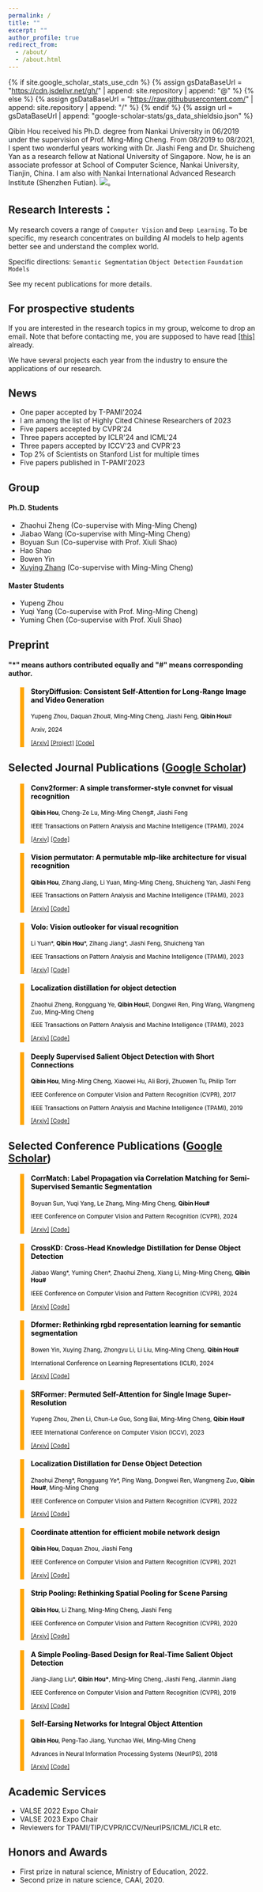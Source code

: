 ```yaml
---
permalink: /
title: ""
excerpt: ""
author_profile: true
redirect_from: 
  - /about/
  - /about.html
---
```


{% if site.google_scholar_stats_use_cdn %}
{% assign gsDataBaseUrl = "https://cdn.jsdelivr.net/gh/" | append: site.repository | append: "@" %}
{% else %}
{% assign gsDataBaseUrl = "https://raw.githubusercontent.com/" | append: site.repository | append: "/" %}
{% endif %}
{% assign url = gsDataBaseUrl | append: "google-scholar-stats/gs_data_shieldsio.json" %}

<span class='anchor' id='about-me'></span>

Qibin Hou received his Ph.D. degree from Nankai University in 06/2019 under the supervision of Prof. Ming-Ming Cheng. From 08/2019 to 08/2021, I spent two wonderful years working with Dr. Jiashi Feng and Dr. Shuicheng Yan as a research fellow at National University of Singapore. Now, he is an associate professor at School of Computer Science, Nankai University, Tianjin, China. I am also with Nankai International Advanced Research Institute (Shenzhen Futian).
 <a href='https://scholar.google.com/citations?user=fF8OFV8AAAAJ'><img src="https://img.shields.io/endpoint?url={{ url | url_encode }}&logo=Google%20Scholar&labelColor=f6f6f6&color=9cf&style=flat&label=Citation"></a>。

## Research Interests：

My research covers a range of `Computer Vision` and `Deep Learning`. To be specific, my research concentrates on building AI models to help agents better see and understand the complex world. 

Specific directions: `Semantic Segmentation` `Object Detection` `Foundation Models`

See my recent publications for more details.

<span class='anchor' id='-fs'></span>

## For prospective students

If you are interested in the research topics in my group, welcome to drop an email. Note that before contacting me, you are supposed to have read <a href="https://mmcheng.net/recruit/" class="redlink">[this]</a> already.

We have several projects each year from the industry to ensure the applications of our research.

<span class='anchor' id='-news'></span>

## News

+ One paper accepted by T-PAMI'2024
+ I am among the list of Highly Cited Chinese Researchers of 2023
+ Five papers accepted by CVPR'24
+ Three papers accepted by ICLR'24 and ICML'24
+ Three papers accepted by ICCV'23 and CVPR'23
+ Top 2% of Scientists on Stanford List for multiple times
+ Five papers published in T-PAMI'2023

<span class='anchor' id='-group'></span>

## Group

#### Ph.D. Students

+ Zhaohui Zheng (Co-supervise with Ming-Ming Cheng)
+ Jiabao Wang (Co-supervise with Ming-Ming Cheng)
+ Boyuan Sun (Co-supervise with Prof. Xiuli Shao)
+ Hao Shao
+ Bowen Yin
+ [Xuying Zhang](https://zhangxuying1004.github.io/) (Co-supervise with Ming-Ming Cheng)

#### Master Students

+ Yupeng Zhou
+ Yuqi Yang (Co-supervise with Prof. Ming-Ming Cheng)
+ Yuming Chen (Co-supervise with Prof. Xiuli Shao)
 
<span class='anchor' id='-pub'></span>

## Preprint

#### "*" means authors contributed equally and "#" means corresponding author.

<blockquote style="color: black;  border-width: 8px; border-color: orange">   
  <h4>StoryDiffusion: Consistent Self-Attention for Long-Range Image and Video Generation</h4>   
  <sub><p style="line-height:15px"> Yupeng Zhou, Daquan Zhou#, Ming-Ming Cheng, Jiashi Feng, <b>Qibin Hou</b># </p>
  <p style="line-height:15px">Arxiv, 2024</p>   
  <p style="line-height:15px"> <a href="https://arxiv.org/pdf/2405.01434">[Arxiv]</a> <a href="https://storydiffusion.github.io/" class="redlink">[Project]</a> <a href="https://github.com/HVision-NKU/StoryDiffusion" class="redlink">[Code]</a></p>   
  </sub>
</blockquote>

## Selected Journal Publications ([Google Scholar](https://scholar.google.com/citations?user=fF8OFV8AAAAJ&hl=en))



<blockquote style="color: black;  border-width: 8px; border-color: orange">   
  <h4>Conv2former: A simple transformer-style convnet for visual recognition</h4>   
  <sub><p style="line-height:15px"> <b>Qibin Hou</b>, Cheng-Ze Lu, Ming-Ming Cheng#, Jiashi Feng</p> 
  <p style="line-height:15px">IEEE Transactions on Pattern Analysis and Machine Intelligence (TPAMI), 2024</p>   
  <p style="line-height:15px"> <a href="https://arxiv.org/pdf/2211.11943">[Arxiv]</a> <a href="https://github.com/HVision-NKU/Conv2Former" class="redlink">[Code]</a></p>   
  </sub>
</blockquote>

<blockquote style="color: black;  border-width: 8px; border-color: orange">   
  <h4>Vision permutator: A permutable mlp-like architecture for visual recognition</h4>   
  <sub><p style="line-height:15px"> <b>Qibin Hou</b>, Zihang Jiang, Li Yuan, Ming-Ming Cheng, Shuicheng Yan, Jiashi Feng</p> 
  <p style="line-height:15px">IEEE Transactions on Pattern Analysis and Machine Intelligence (TPAMI), 2023</p>   
  <p style="line-height:15px"> <a href="https://arxiv.org/pdf/2106.12368.pdf">[Arxiv]</a> <a href="https://github.com/Andrew-Qibin/VisionPermutator" class="redlink">[Code]</a></p>   
  </sub>
</blockquote>

<blockquote style="color: black;  border-width: 8px; border-color: orange">   
  <h4>Volo: Vision outlooker for visual recognition</h4>   
  <sub><p style="line-height:15px"> Li Yuan*, <b>Qibin Hou</b>*, Zihang Jiang*, Jiashi Feng, Shuicheng Yan</p> 
  <p style="line-height:15px">IEEE Transactions on Pattern Analysis and Machine Intelligence (TPAMI), 2023</p>   
  <p style="line-height:15px"> <a href="https://ieeexplore.ieee.org/abstract/document/9888055">[Arxiv]</a> <a href="https://github.com/sail-sg/volo" class="redlink">[Code]</a></p>   
  </sub>
</blockquote>

<blockquote style="color: black;  border-width: 8px; border-color: orange">   
  <h4>Localization distillation for object detection</h4>   
  <sub><p style="line-height:15px"> Zhaohui Zheng, Rongguang Ye, <b>Qibin Hou</b>#, Dongwei Ren, Ping Wang, Wangmeng Zuo, Ming-Ming Cheng</p> 
  <p style="line-height:15px">IEEE Transactions on Pattern Analysis and Machine Intelligence (TPAMI), 2023</p>   
  <p style="line-height:15px"> <a href="https://arxiv.org/pdf/2204.05957.pdf">[Arxiv]</a> <a href="https://github.com/HikariTJU/LD" class="redlink">[Code]</a></p>   
  </sub>
</blockquote>

<blockquote style="color: black;  border-width: 8px; border-color: orange">   
  <h4>Deeply Supervised Salient Object Detection with Short Connections</h4>   
  <sub><p style="line-height:15px"> <b>Qibin Hou</b>, Ming-Ming Cheng, Xiaowei Hu, Ali Borji, Zhuowen Tu, Philip Torr</p> 
  <p style="line-height:15px">IEEE Conference on Computer Vision and Pattern Recognition (CVPR), 2017</p> 
  <p style="line-height:15px">IEEE Transactions on Pattern Analysis and Machine Intelligence (TPAMI), 2019</p>   
  <p style="line-height:15px"> <a href="https://arxiv.org/pdf/2306.04300.pdf">[Arxiv]</a> <a href="https://github.com/Andrew-Qibin/DSS" class="redlink">[Code]</a></p>   
  </sub>
</blockquote>

## Selected Conference Publications ([Google Scholar](https://scholar.google.com/citations?user=fF8OFV8AAAAJ&hl=en))

<blockquote style="color: black;  border-width: 8px; border-color: orange">   
  <h4>CorrMatch: Label Propagation via Correlation Matching for Semi-Supervised Semantic Segmentation</h4>   
  <sub><p style="line-height:15px"> Boyuan Sun, Yuqi Yang, Le Zhang, Ming-Ming Cheng, <b>Qibin Hou#</b></p> 
  <p style="line-height:15px">IEEE Conference on Computer Vision and Pattern Recognition (CVPR), 2024</p>   
  <p style="line-height:15px"> <a href="https://openaccess.thecvf.com/content/CVPR2022/papers/Zheng_Localization_Distillation_for_Dense_Object_Detection_CVPR_2022_paper.pdf">[Arxiv]</a> <a href="https://github.com/BBBBchan/CorrMatch">[Code]</a></p>   
  </sub>
</blockquote>

<blockquote style="color: black;  border-width: 8px; border-color: orange">   
  <h4>CrossKD: Cross-Head Knowledge Distillation for Dense Object Detection</h4>   
  <sub><p style="line-height:15px"> Jiabao Wang*, Yuming Chen*, Zhaohui Zheng, Xiang Li, Ming-Ming Cheng, <b>Qibin Hou#</b></p> 
  <p style="line-height:15px">IEEE Conference on Computer Vision and Pattern Recognition (CVPR), 2024</p>   
  <p style="line-height:15px"> <a href="https://arxiv.org/pdf/2306.11369.pdf">[Arxiv]</a> <a href="https://github.com/jbwang1997/CrossKD">[Code]</a></p>   
  </sub>
</blockquote>

<blockquote style="color: black;  border-width: 8px; border-color: orange">   
  <h4>Dformer: Rethinking rgbd representation learning for semantic segmentation</h4>   
  <sub><p style="line-height:15px"> Bowen Yin, Xuying Zhang, Zhongyu Li, Li Liu, Ming-Ming Cheng, <b>Qibin Hou#</b> </p> 
  <p style="line-height:15px">International Conference on Learning Representations (ICLR), 2024</p>   
  <p style="line-height:15px"> <a href="https://arxiv.org/pdf/2309.09668.pdf">[Arxiv]</a> <a href="https://github.com/VCIP-RGBD/DFormer">[Code]</a></p>   
  </sub>
</blockquote>

<blockquote style="color: black;  border-width: 8px; border-color: orange">   
  <h4>SRFormer: Permuted Self-Attention for Single Image Super-Resolution</h4>   
  <sub><p style="line-height:15px"> Yupeng Zhou, Zhen Li, Chun-Le Guo, Song Bai, Ming-Ming Cheng, <b>Qibin Hou#</b> </p> 
  <p style="line-height:15px">IEEE International Conference on Computer Vision (ICCV), 2023</p>   
  <p style="line-height:15px"> <a href="https://openaccess.thecvf.com/content/ICCV2023/papers/Zhou_SRFormer_Permuted_Self-Attention_for_Single_Image_Super-Resolution_ICCV_2023_paper.pdf">[Arxiv]</a> <a href="https://github.com/HVision-NKU/SRFormer">[Code]</a></p>   
  </sub>
</blockquote>

<blockquote style="color: black;  border-width: 8px; border-color: orange">   
  <h4>Localization Distillation for Dense Object Detection</h4>   
  <sub><p style="line-height:15px"> Zhaohui Zheng*, Rongguang Ye*, Ping Wang, Dongwei Ren, Wangmeng Zuo, <b>Qibin Hou#</b>, Ming-Ming Cheng</p> 
  <p style="line-height:15px">IEEE Conference on Computer Vision and Pattern Recognition (CVPR), 2022</p>   
  <p style="line-height:15px"> <a href="https://openaccess.thecvf.com/content/CVPR2022/papers/Zheng_Localization_Distillation_for_Dense_Object_Detection_CVPR_2022_paper.pdf">[Arxiv]</a> <a href="https://github.com/HikariTJU/LD">[Code]</a></p>   
  </sub>
</blockquote>

<blockquote style="color: black;  border-width: 8px; border-color: orange">   
  <h4>Coordinate attention for efficient mobile network design</h4>   
  <sub><p style="line-height:15px"> <b>Qibin Hou</b>, Daquan Zhou, Jiashi Feng</p> 
  <p style="line-height:15px">IEEE Conference on Computer Vision and Pattern Recognition (CVPR), 2021</p>   
  <p style="line-height:15px"> <a href="https://openaccess.thecvf.com/content/CVPR2021/papers/Hou_Coordinate_Attention_for_Efficient_Mobile_Network_Design_CVPR_2021_paper.pdf">[Arxiv]</a> <a href="https://github.com/Andrew-Qibin/
CoordAttention">[Code]</a></p>   
  </sub>
</blockquote>

<blockquote style="color: black;  border-width: 8px; border-color: orange">   
  <h4>Strip Pooling: Rethinking Spatial Pooling for Scene Parsing</h4>   
  <sub><p style="line-height:15px"> <b>Qibin Hou</b>, Li Zhang, Ming-Ming Cheng, Jiashi Feng</p> 
  <p style="line-height:15px">IEEE Conference on Computer Vision and Pattern Recognition (CVPR), 2020</p>   
  <p style="line-height:15px"> <a href="https://arxiv.org/pdf/2003.13328.pdf">[Arxiv]</a> <a href="https://github.com/Andrew-Qibin/SPNet">[Code]</a></p>   
  </sub>
</blockquote>

<blockquote style="color: black;  border-width: 8px; border-color: orange">   
  <h4>A Simple Pooling-Based Design for Real-Time Salient Object Detection</h4>   
  <sub><p style="line-height:15px"> Jiang-Jiang Liu*, <b>Qibin Hou*</b>, Ming-Ming Cheng, Jiashi Feng, Jianmin Jiang</p> 
  <p style="line-height:15px">IEEE Conference on Computer Vision and Pattern Recognition (CVPR), 2019</p>   
  <p style="line-height:15px"> <a href="http://openaccess.thecvf.com/content_CVPR_2019/papers/Liu_A_Simple_Pooling-Based_Design_for_Real-Time_Salient_Object_Detection_CVPR_2019_paper.pdf">[Arxiv]</a> <a href="https://github.com/backseason/PoolNet">[Code]</a></p>   
  </sub>
</blockquote>

<blockquote style="color: black;  border-width: 8px; border-color: orange">   
  <h4>Self-Earsing Networks for Integral Object Attention</h4>   
  <sub><p style="line-height:15px"> <b>Qibin Hou</b>, Peng-Tao Jiang, Yunchao Wei, Ming-Ming Cheng </p> 
  <p style="line-height:15px">Advances in Neural Information Processing Systems (NeurIPS), 2018</p>   
  <p style="line-height:15px"> <a href="https://papers.nips.cc/paper/7336-self-erasing-network-for-integral-object-attention.pdf">[Arxiv]</a> <a href="https://github.com/Andrew-Qibin/SeeNet">[Code]</a></p>   
  </sub>
</blockquote>

<span class='anchor' id='-services'></span>

## Academic Services

+ VALSE 2022 Expo Chair
+ VALSE 2023 Expo Chair
+ Reviewers for TPAMI/TIP/CVPR/ICCV/NeurIPS/ICML/ICLR etc.

<span class='anchor' id='-awards'></span>

## Honors and Awards

+ First prize in natural science, Ministry of Education, 2022.
+ Second prize in nature science, CAAI, 2020.



